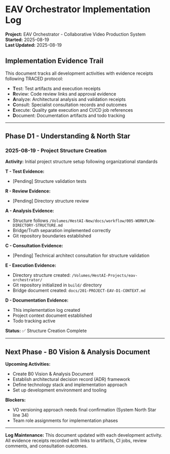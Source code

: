 # EAV Orchestrator Implementation Log

**Project:** EAV Orchestrator - Collaborative Video Production System  
**Started:** 2025-08-19  
**Last Updated:** 2025-08-19

## Implementation Evidence Trail

This document tracks all development activities with evidence receipts following TRACED protocol:
- **T**est: Test artifacts and execution receipts
- **R**eview: Code review links and approval evidence  
- **A**nalyze: Architectural analysis and validation receipts
- **C**onsult: Specialist consultation records and outcomes
- **E**xecute: Quality gate execution and CI/CD job references
- **D**ocument: Documentation artifacts and todo tracking

---

## Phase D1 - Understanding & North Star

### 2025-08-19 - Project Structure Creation

**Activity:** Initial project structure setup following organizational standards

**T - Test Evidence:**
- [Pending] Structure validation tests

**R - Review Evidence:**  
- [Pending] Directory structure review

**A - Analysis Evidence:**
- Structure follows `/Volumes/HestAI-New/docs/workflow/005-WORKFLOW-DIRECTORY-STRUCTURE.md`
- Bridge/Truth separation implemented correctly
- Git repository boundaries established

**C - Consultation Evidence:**
- [Pending] Technical architect consultation for structure validation

**E - Execution Evidence:**
- Directory structure created: `/Volumes/HestAI-Projects/eav-orchestrator/`
- Git repository initialized in `build/` directory
- Bridge document created: `docs/201-PROJECT-EAV-D1-CONTEXT.md`

**D - Documentation Evidence:**
- This implementation log created
- Project context document established
- Todo tracking active

**Status:** ✅ Structure Creation Complete

---

## Next Phase - B0 Vision & Analysis Document

**Upcoming Activities:**
- Create B0 Vision & Analysis Document 
- Establish architectural decision record (ADR) framework
- Define technology stack and implementation approach
- Set up development environment and tooling

**Blockers:**
- VO versioning approach needs final confirmation (System North Star line 34)
- Team role assignments for implementation phases

---

**Log Maintenance:** This document updated with each development activity. All evidence receipts recorded with links to artifacts, CI jobs, review comments, and consultation outcomes.